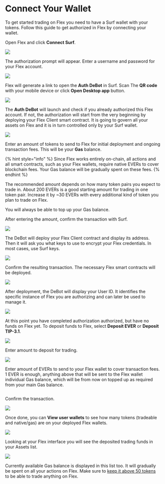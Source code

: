 # Connect Your Wallet

To get started trading on Flex you need to have a Surf wallet with your tokens. Follow this guide to get authorized in Flex by connecting your wallet.

Open Flex and click **Connect Surf**.

![](../.gitbook/assets/051.png)

The authorization prompt will appear. Enter a username and password for your Flex account.

![](../.gitbook/assets/001.png)

Flex will generate a link to open the **Auth DeBot** in Surf. Scan The **QR code** with your mobile device or click **Open Desktop app** button.

![](../.gitbook/assets/002.png)

The **Auth DeBot** will launch and check if you already authorized this Flex account. If not, the authorization will start from the very beginning by deploying your Flex Client smart contract. It is going to govern all your assets on Flex and it is in turn controlled  only by your Surf wallet.

![](../.gitbook/assets/003.jpg)

Enter an amount of tokens to send to Flex for initial deployment and ongoing transaction fees. This will be your **Gas** balance.

{% hint style="info" %}
Since Flex works entirely on-chain, all actions and all smart contracts, such as your Flex wallets, require native EVERs to cover blockchain fees. Your Gas balance will be gradually spent on these fees.
{% endhint %}

The recommended amount depends on how many token pairs you expect to trade in. About 200 EVERs is a good starting amount for trading in one token pair. Increase it by \~30 EVERs with every additional kind of token you plan to trade on Flex.

You will always be able to top up your Gas balance.

After entering the amount, confirm the transaction with Surf.

![](../.gitbook/assets/004.jpg)

The DeBot will deploy your Flex Client contract and display its address. Then it will ask you what keys to use to encrypt your Flex credentials. In most cases, use Surf keys.

![](../.gitbook/assets/005.jpg)

Confirm the resulting transaction. The necessary Flex smart contracts will be deployed.

![](../.gitbook/assets/006.jpg)

After deployment, the DeBot will display your User ID. It identifies the specific instance of Flex you are authorizing and can later be used to manage it.

![](../.gitbook/assets/007.jpg)

At this point you have completed authorization authorized, but have no funds on Flex yet. To deposit funds to Flex, select **Deposit EVER** or **Deposit TIP-3.1**.

![](../.gitbook/assets/008.jpg)

Enter amount to deposit for trading.

![](../.gitbook/assets/009.jpg)

Enter amount of EVERs to send to your Flex wallet to cover transaction fees. 1 EVER is enough, anything above that will be sent to the Flex wallet individual Gas balance, which will be from now on topped up as required from your main Gas balance.&#x20;

<img src="../.gitbook/assets/010.jpg" alt="" data-size="original">

Confirm the transaction.

![](../.gitbook/assets/011.jpg)

Once done, you can **View user wallets** to see how many tokens (tradeable and native/gas) are on your deployed Flex wallets.

![](../.gitbook/assets/012.jpg)

Looking at your Flex interface you will see the deposited trading funds in your Assets list.

![](../.gitbook/assets/034.png)

Currently available Gas balance is displayed in this list too. It will gradually be spent on all your actions on Flex. Make sure to [keep it above 50 tokens](keep-up-gas-balance.md) to be able to trade anything on Flex.
